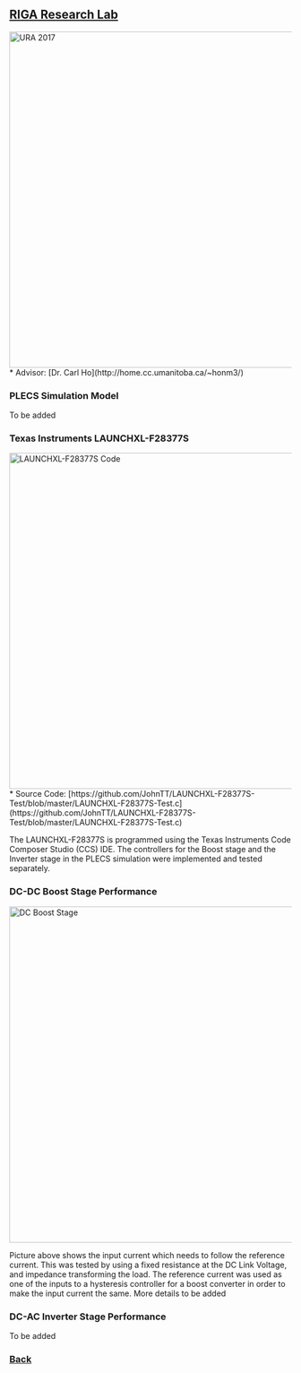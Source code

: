 ## [RIGA Research Lab](https://johntt.github.io/ura2017)
<a href="https://johntt.github.io/photos/ura2017_setup.jpg">
<img border="0" alt="URA 2017" src="https://johntt.github.io/photos/ura2017_setup.jpg" width="600">
</a>
* Advisor: [Dr. Carl Ho](http://home.cc.umanitoba.ca/~honm3/)


### PLECS Simulation Model

To be added


### Texas Instruments LAUNCHXL-F28377S
<a href="https://johntt.github.io/photos/ura2017_code.png">
<img border="0" alt="LAUNCHXL-F28377S Code" src="https://johntt.github.io/photos/ura2017_code.png" width="600">
</a>
* Source Code: [https://github.com/JohnTT/LAUNCHXL-F28377S-Test/blob/master/LAUNCHXL-F28377S-Test.c](https://github.com/JohnTT/LAUNCHXL-F28377S-Test/blob/master/LAUNCHXL-F28377S-Test.c)

The LAUNCHXL-F28377S is programmed using the Texas Instruments Code Composer Studio (CCS) IDE. 
The controllers for the Boost stage and the Inverter stage in the PLECS simulation were implemented and tested separately.


### DC-DC Boost Stage Performance
<a href="https://johntt.github.io/photos/ura2017_dcboost.png">
<img border="0" alt="DC Boost Stage" src="https://johntt.github.io/photos/ura2017_dcboost.png" width="600">
</a>

Picture above shows the input current which needs to follow the reference current. 
This was tested by using a fixed resistance at the DC Link Voltage, and impedance transforming the load. 
The reference current was used as one of the inputs to a hysteresis controller for a boost converter in order to make the input current the same.
More details to be added


### DC-AC Inverter Stage Performance

To be added


	
### [Back](https://johntt.github.io/)